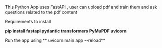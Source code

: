 This Python App uses FastAPI , user can upload pdf and train them and ask questions related to the pdf content

Requirements  to install 

**pip install fastapi pydantic transformers PyMuPDF uvicorn**


Run the app using
**
uvicorn main:app --reload**
